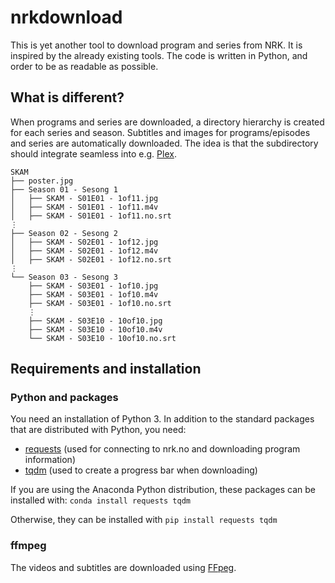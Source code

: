 # nrkdownload

This is yet another tool to download program and series from NRK.
It is inspired by the already existing tools. The code is written in Python, and order to be as readable as possible.

## What is different?
When programs and series are downloaded, a directory hierarchy is created for each series and season.
Subtitles and images for programs/episodes and series are automatically downloaded.
The idea is that the subdirectory should integrate seamless into e.g. [Plex](http://www.plex.tv).


```
SKAM
├── poster.jpg
├── Season 01 - Sesong 1
│   ├── SKAM - S01E01 - 1of11.jpg
│   ├── SKAM - S01E01 - 1of11.m4v
│   ├── SKAM - S01E01 - 1of11.no.srt
⋮
├── Season 02 - Sesong 2
│   ├── SKAM - S02E01 - 1of12.jpg
│   ├── SKAM - S02E01 - 1of12.m4v
│   ├── SKAM - S02E01 - 1of12.no.srt
⋮
└── Season 03 - Sesong 3
    ├── SKAM - S03E01 - 1of10.jpg
    ├── SKAM - S03E01 - 1of10.m4v
    ├── SKAM - S03E01 - 1of10.no.srt
    ⋮
    ├── SKAM - S03E10 - 10of10.jpg
    ├── SKAM - S03E10 - 10of10.m4v
    └── SKAM - S03E10 - 10of10.no.srt
```

## Requirements and installation
### Python and packages
You need an installation of Python 3. In addition to the standard packages that are distributed with Python, you need:
 - [requests](http://docs.python-requests.org/en/master/) (used for connecting to nrk.no and downloading program information)
 - [tqdm](https://pypi.python.org/pypi/tqdm) (used to create a progress bar when downloading)
 
If you are using the Anaconda Python distribution, these packages can be installed with:
`conda install requests tqdm`
 
Otherwise, they can be installed with
`pip install requests tqdm`
 
### ffmpeg
The videos and subtitles are downloaded using [FFpeg](https://ffmpeg.org/).
 